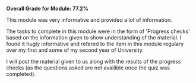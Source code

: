 **Overall Grade for Module: 77.2%**

This module was very informative and provided a lot of information.

The tasks to complete in this module were in the form of 'Progress checks' based on the information given to show understanding of the material. I found it hugly informative and refered to the item in this module regulary over my first and some of my second year of University.

I will post the material given to us along with the results of the progress checks (as the questions asked are not availible once the quiz was completed).
